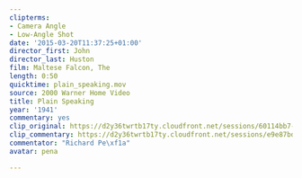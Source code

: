 ```yaml
---
clipterms:
- Camera Angle
- Low-Angle Shot
date: '2015-03-20T11:37:25+01:00'
director_first: John
director_last: Huston
film: Maltese Falcon, The
length: 0:50
quicktime: plain_speaking.mov
source: 2000 Warner Home Video
title: Plain Speaking
year: '1941'
commentary: yes
clip_original: https://d2y36twrtb17ty.cloudfront.net/sessions/60114bb7-2131-486d-a4ef-a9b301738839/9f290f92-0ecc-42c6-80a1-a9b301738847-1ccb6e0a-0cf3-49b5-889b-a9b301742b73.mp4
clip_commentary: https://d2y36twrtb17ty.cloudfront.net/sessions/e9e87bd9-7dac-4890-b653-a9b301738850/c8c69d69-6ef4-4dfd-a953-a9b30173885a-05610c27-4ef7-4f08-928f-a9b301742805.mp4
commentator: "Richard Pe\xf1a"
avatar: pena

---
```

